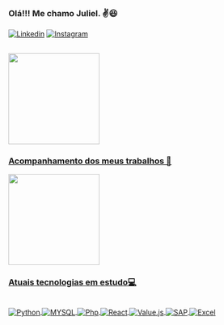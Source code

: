 ### Olá!!! Me chamo Juliel. ✌️😆

[![Linkedin](https://img.shields.io/badge/LinkedIn-0077B5?style=for-the-badge&logo=linkedin&logoColor=white)](https://www.linkedin.com/in/Analista-Juliel-Vieira
)
[![Instagram](https://img.shields.io/badge/Instagram-E4405F?style=for-the-badge&logo=instagram&logoColor=white)](https://www.instagram.com/julielvieira7/)
  ##
<div align="left">
  <a href="https://github.com/juliel098">
  <img height="180em" src="https://github-readme-stats.vercel.app/api?username=juliel098&show_icons=true&theme=dark&include_all_commits=true&count_private=true"/>
</div>
  
### Acompanhamento dos meus trabalhos 💯

<div align="hight">
  <img height="180em" src="https://github-readme-stats.vercel.app/api/top-langs/?username=juliel098&layout=compact&langs_count=7&theme=dark"/>
</div>
  
### Atuais tecnologias em estudo💻
<div style="display: inline_block"></br>
<img align="center" alt="Python" src="https://img.shields.io/badge/Python-14354C?style=for-the-badge&logo=python&logoColor=white" />
<img align="center" alt="MYSQL" src="https://img.shields.io/badge/MySQL-00000F?style=for-the-badge&logo=mysql&logoColor=white" />
<img align="center" alt="Php" src="https://img.shields.io/badge/PHP-777BB4?style=for-the-badge&logo=php&logoColor=white" />
<img align="center" alt="React" src="https://img.shields.io/badge/React-20232A?style=for-the-badge&logo=react&logoColor=61DAFB" />
<img align="center" alt="Value.js" src="https://img.shields.io/badge/Vue.js-35495E?style=for-the-badge&logo=vue.js&logoColor=4FC08D" />
<img align="center" alt="SAP" src="https://img.shields.io/badge/SAP-0FAAFF?style=for-the-badge&logo=sap&logoColor=white" />
<img align="center" alt="Excel" src="https://img.shields.io/badge/Microsoft_Excel-217346?style=for-the-badge&logo=microsoft-excel&logoColor=white" />

<div>

##
  
